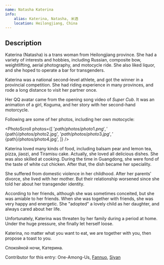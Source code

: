 ```yaml
---
name: Natasha Katerina
info:
    alias: Katerina, Natasha, 米酒
    location: Heilongjiang, China
---
```


## Description

Katerina (Natasha) is a trans woman from Heilongjiang province. She had a variety of interests and hobbies, including Russian, composite bow, weightlifting, aerial photography, and motocycle ride. She also liked liquor, and she hoped to operate a bar for transgenders.

Katerina was a national second-level athlete, and got the winner in a provincial competition. She had riding experience in many provinces, and rode a long distance to visit her partner once.

Her QQ avatar came from the opening song video of *Super Cub*. It was an animation of a girl, Koguma, and her story with her second-hand motorcycle.

Following are some of her photos, including her own motocycle:

<PhotoScroll photos={[
    '${path}/photos/photo1.png',
    '${path}/photos/photo2.jpg',
    '${path}/photos/photo3.jpg',
    '${path}/photos/photo4.jpg',
]} />

Katerina loved many kinds of food, including balsam pear and lemon tea, pizza, jiaozi, and Tiramisu cake. Actually, she loved all delicious dishes. She was also skilled at cooking. During the time in Guangdong, she were fond of the taste of white cut chicken. After that, the dish became her speciality.

She suffered from domestic violence in her childhood. After her parents' divorce, she lived with her mother. But their relationship worsened since she told her about her transgender identity.

According to her friends, although she was sometimes conceited, but she was amiable to her friends. When she was together with friends, she was very happy and energetic. She "adopted" a lovely child as her daughter, and always cared about her life.

Unfortunately, Katerina was threaten by her family during a period at home. Under the huge pressure, she finally let herself loose.

Katerina, no matter what you want to eat, we are together with you, then propose a toast to you.

Спокойной ночи, Катерина. 

Contributor for this entry: One-Among-Us, [Fannuo](https://twitter.com/VabfTvxPyfhtXgL), [Siyan](https://twitter.com/siyan_MTF)


